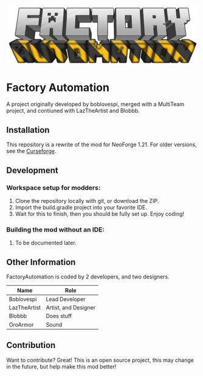 <p align="center"><img src="./logo_transparent.png" alt="Factory Automation logo"/></p>

# Factory Automation

A project originally developed by boblovespi, merged with a MultiTeam project, and contiuned with LazTheArtist and Blobbb.

## Installation

This repository is a rewrite of the mod for NeoForge 1.21. For older versions, see
the [Curseforge](https://www.curseforge.com/minecraft/mc-mods/mt-factory-automation).

## Development

### Workspace setup for modders:

1. Clone the repository locally with git, or download the ZIP.
2. Import the build.gradle project into your favorite IDE.
3. Wait for this to finish, then you should be fully set up. Enjoy coding!

### Building the mod without an IDE:

1. To be documented later.

## Other Information

FactoryAutomation is coded by 2 developers, and two designers.

| Name         | Role                          |
|--------------|-------------------------------|
| Boblovespi   | Lead Developer                |
| LazTheArtist | Artist, and Designer          |
| Blobbb       | Does stuff                    |
| OroArmor     | Sound                         |

## Contribution

Want to contribute? Great!
This is an open source project, this may change in the future, but help make this mod better!